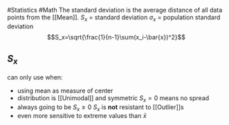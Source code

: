 #Statistics #Math 
The standard deviation is the average distance of all data points from the [[Mean]].
$S_x$ = standard deviation
$\sigma_x$ = population standard deviation
$$S_x=\sqrt{\frac{1}{n-1}\sum(x_i-\bar{x})^2}$$
## $S_x$
can only use when:
- using mean as measure of center
- distribution is [[Unimodal]] and symmetric
$S_x=0$ means no spread
- always going to be $S_x\ge0$
$S_x$ is **not** resistant to [[Outlier]]s
- even more sensitive to extreme values than $\bar{x}$